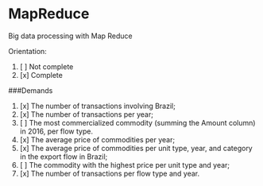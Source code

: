 # MapReduce
 Big data processing with Map Reduce


Orientation: 
1. [ ] Not complete
2. [x] Complete

###Demands
1. [x] The number of transactions involving Brazil;
2. [x] The number of transactions per year;
3. [ ] The most commercialized commodity (summing the Amount column) in 2016, per flow type.
4. [x] The average price of commodities per year;
5. [x] The  average  price  of  commodities  per  unit  type,  year,  and  category  in  the  export  flow  in
   Brazil;
6. [ ] The commodity with the highest price per unit type and year;
7. [x] The number of transactions per flow type and year. 